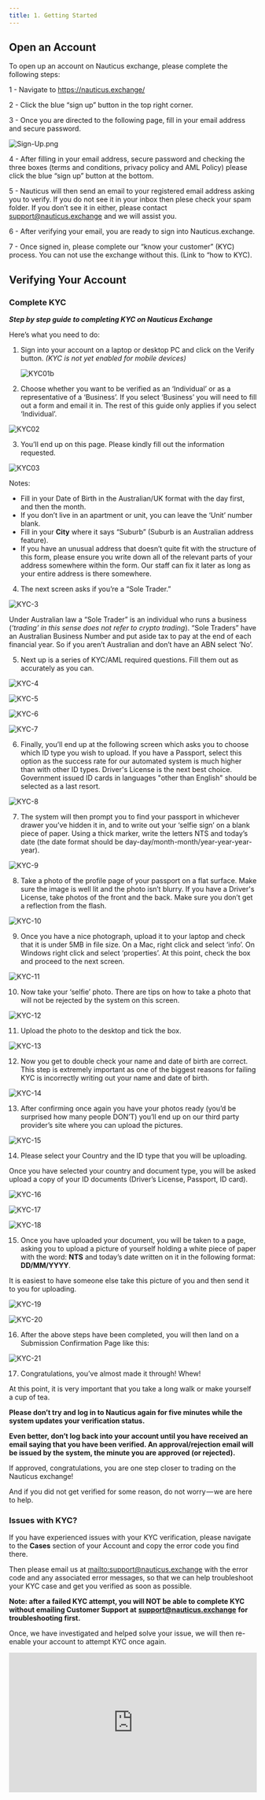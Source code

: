 ```yaml
---
title: 1. Getting Started
---
```

## Open an Account

To open up an account on Nauticus exchange, please complete the following steps:

1 - Navigate to <https://nauticus.exchange/>

2 - Click the blue “sign up” button in the top right corner. 

3 - Once you are directed to the following page, fill in your email address and secure password.

![Sign-Up.png](https://nauticus.exchange/help/images/Exchange/Sign-Up.png)

4 -  After filling in your email address, secure password and checking the three boxes (terms and conditions, privacy policy and AML Policy) please click the blue “sign up” button at the bottom.

5 - Nauticus will then send an email to your registered email address asking you to verify. If you do not see it in your inbox then plese check your spam folder. If you don’t see it in either, please contact support@nauticus.exchange and we will assist you.  

6 - After verifying your email, you are ready to sign into Nauticus.exchange.

7 - Once signed in, please complete our “know your customer” (KYC) process. You can not use the exchange without this. (Link to “how to KYC).

## Verifying Your Account

### Complete KYC

**_Step by step guide to completing KYC on Nauticus Exchange_**

Here’s what you need to do:

1. Sign into your account on a laptop or desktop PC and click on the Verify button. *(KYC is not yet enabled for mobile devices)*

   ![KYC01b](https://nauticus.exchange/help/images/Exchange/KYC01b.png)

2. Choose whether you want to be verified as an ‘Individual’ or as a  representative of a ‘Business’. If you select ‘Business’ you will need  to fill out a form and email it in. The rest of this guide only applies  if you select ‘Individual’.

![KYC02](https://nauticus.exchange/help/images/Exchange/KYC02.png)

3. You’ll end up on this page. Please kindly fill out the information requested.

![KYC03](https://nauticus.exchange/help/images/Exchange/KYC03.png)

Notes:

* Fill in your Date of Birth in the Australian/UK format with the day first, and then the month.
* If you don’t live in an apartment or unit, you can leave the ‘Unit’ number blank.
* Fill in your **City** where it says “Suburb” (Suburb is an Australian address feature).
* If  you have an unusual address that doesn’t quite fit with the structure  of this form, please ensure you write down all of the relevant parts of  your address somewhere within the form. Our staff can fix it later as  long as your entire address is there somewhere.

4. The next screen asks if you’re a “Sole Trader.”

![KYC-3](https://nauticus.exchange/help/images/Exchange/KYC-3.png)

Under Australian law a “Sole Trader” is an individual who runs a business (_‘trading’ in this sense does not refer to crypto trading_).  “Sole Traders” have an Australian Business Number and put aside tax to  pay at the end of each financial year. So if you aren’t Australian and  don’t have an ABN select ‘No’.

5. Next up is a series of KYC/AML required questions. Fill them out as accurately as you can.

![KYC-4](https://nauticus.exchange/help/images/Exchange/KYC-4.png)

![KYC-5](https://nauticus.exchange/help/images/Exchange/KYC-5.png)

![KYC-6](https://nauticus.exchange/help/images/Exchange/KYC-6.png)

![KYC-7](https://nauticus.exchange/help/images/Exchange/KYC-7.png)

6. Finally, you’ll end up at the following screen which asks you to choose  which ID type you wish to upload. If you have a Passport, select this  option as the success rate for our automated system is much higher than  with other ID types. Driver's License is the next best choice. Government  issued ID cards in languages "other than English" should be selected as a last resort.

![KYC-8](https://nauticus.exchange/help/images/Exchange/KYC-8.png)

7. The system will then prompt you to find your passport in whichever  drawer you’ve hidden it in, and to write out your ‘selfie sign’ on a  blank piece of paper. Using a thick marker, write the letters NTS and  today’s date (the date format should be  day-day/month-month/year-year-year-year).

![KYC-9](https://nauticus.exchange/help/images/Exchange/KYC-9.png)

8. Take a photo of the profile page of your passport on a flat surface.  Make sure the image is well lit and the photo isn’t blurry. If you have a Driver's License, take photos of the front and the back. Make sure you don’t get  a reflection from the flash.

![KYC-10](https://nauticus.exchange/help/images/Exchange/KYC-10.png)

9. Once you have a nice photograph, upload it to your laptop and check  that it is under 5MB in file size. On a Mac, right click and select  ‘info’. On Windows right click and select ‘properties’. At this point,  check the box and proceed to the next screen.

![KYC-11](https://nauticus.exchange/help/images/Exchange/KYC-11.png)

10. Now take your ‘selfie’ photo. There are tips on how to take a photo that will not be rejected by the system on this screen.

![KYC-12](https://nauticus.exchange/help/images/Exchange/KYC-12.png)

11. Upload the photo to the desktop and tick the box.

![KYC-13](https://nauticus.exchange/help/images/Exchange/KYC-13.png)

12. Now you get to double check your name and date of birth are correct.  This step is extremely important as one of the biggest reasons for  failing KYC is incorrectly writing out your name and date of birth.

![KYC-14](https://nauticus.exchange/help/images/Exchange/KYC-14.png)

13. After confirming once again you have your photos ready (you’d be  surprised how many people DON’T) you’ll end up on our third party  provider’s site where you can upload the pictures.

![KYC-15](https://nauticus.exchange/help/images/Exchange/KYC-15.png)

14. Please select your Country and the ID type that you will be uploading.

Once  you have selected your country and document type, you will be asked  upload a copy of your ID documents (Driver’s License, Passport, ID  card).

![KYC-16](https://nauticus.exchange/help/images/Exchange/KYC-16.png)

![KYC-17](https://nauticus.exchange/help/images/Exchange/KYC-17.png)

![KYC-18](https://nauticus.exchange/help/images/Exchange/KYC-18.png)

15. Once you have uploaded your document, you will be taken to a page,  asking you to upload a picture of yourself holding a white piece of  paper with the word: **NTS** and today’s date written on it in the following format: **DD/MM/YYYY**.

It is easiest to have someone else take this picture of you and then send it to you for uploading.

![KYC-19](https://nauticus.exchange/help/images/Exchange/KYC-19.jpeg)

![KYC-20](https://nauticus.exchange/help/images/Exchange/KYC-20.png)

16. After the above steps have been completed, you will then land on a Submission Confirmation Page like this:

![KYC-21](https://nauticus.exchange/help/images/Exchange/KYC-21.png)

17. Congratulations, you’ve almost made it through! Whew!

At this point, it is very important that you take a long walk or make yourself a cup of tea.

**Please don’t try and log in to Nauticus again for five minutes while the system updates your verification status.**

**Even  better, don’t log back into your account until you have received an  email saying that you have been verified. An approval/rejection email  will be issued by the system, the minute you are approved (or rejected).**

If approved, congratulations, you are one step closer to trading on the Nauticus exchange!

And if you did not get verified for some reason, do not worry — we are here to help.

### Issues with KYC?

If you have experienced issues with your KYC verification, please navigate to the **Cases** section of your Account and copy the error code you find there.

Then please email us at <mailto:support@nauticus.exchange>  with the error code and any associated error messages, so that we can  help troubleshoot your KYC case and get you verified as soon as  possible.

**Note: after a failed KYC attempt, you will NOT be able to complete KYC without emailing Customer Support at** [**support@nauticus.exchange**](mailto:support@nauticus.exchange) **for troubleshooting first.**

Once, we have investigated and helped solve your issue, we will then re-enable your account to attempt KYC once again.

<div style="position:relative;height:0;padding-bottom:56.27%"><iframe src="https://www.youtube.com/embed/dyUclaWdqOM?ecver=2" style="position:absolute;width:100%;height:100%;left:0" width="640" height="360" frameborder="0" allow="autoplay; encrypted-media" allowfullscreen></iframe></div>
